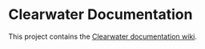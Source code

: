 Clearwater Documentation
========================

This project contains the [Clearwater documentation wiki](wiki).
